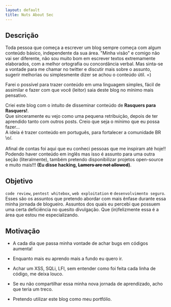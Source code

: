 ```yaml
---
layout: default
title: Nuts About Sec
---
```



## Descrição

Toda pessoa que começa a escrever um blog sempre começa com algum conteúdo básico, independente da sua área. "Minha visão" e comigo não vai ser diferente, não sou muito bom em escrever textos extremamente elaborados, com a melhor ortografia ou concordância verbal. Mas sinta-se a vontade para me chamar no twitter e discutir mais sobre o assunto, sugerir melhorias ou simplesmente dizer se achou o conteúdo útil. =)<br>

Farei o possível para trazer conteúdo em uma linguagem simples, fácil de assimilar e fazer com que você (leitor) saia deste blog no mínimo mais pensativo.<br>

Criei este blog com o intuíto de disseminar conteúdo de **Rasquers para Rasquers!**.<br> 
Que sinceramente eu vejo como uma pequena retribuição, depois de ter aprendido tanto com outros posts. 
Creio que seja o mínimo que eu possa fazer... <br>
A ideía é trazer conteúdo em português, para fortalecer a comunidade BR \o/.<br>
<br>
Afinal de contas foi aqui que eu conheci pessoas que me inspiram até hoje!!<br>
Podendo haver conteúdo em inglês mas isso é assunto para uma outra seção (literalmente), 
também pretendo disponibilizar projetos open-source e muito mais!!! 
**(Eu disse hacking, ~~Lamers are not allowed~~)**.<br>


## Objetivo

`code review`, `pentest whitebox`, `web exploitation` e `desenvolvimento seguro`.<br>
Esses são os assuntos que pretendo abordar com mais ênfase durante essa minha jornada de blogueiro.
Assuntos dos quais eu percebi que possuem uma certa deficiência no quesito divulgação.
Que (in)felizmente essa é a área que estou me especializando.

## Motivação

* A cada dia que passa minha vontade de achar bugs em códigos aumenta!

* Enquanto mais eu aprendo mais a fundo eu quero ir.

* Achar um XSS, SQLi, LFI, sem entender como foi feita cada linha de código, me deixa louco.

* Se eu não compartilhar essa minha nova jornada de aprendizado, acho que teria um treco.

* Pretendo utilizar este blog como meu portfólio.

